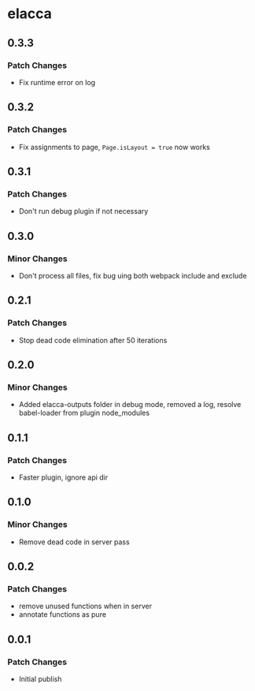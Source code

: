 # elacca

## 0.3.3

### Patch Changes

-   Fix runtime error on log

## 0.3.2

### Patch Changes

-   Fix assignments to page, `Page.isLayout = true` now works

## 0.3.1

### Patch Changes

-   Don't run debug plugin if not necessary

## 0.3.0

### Minor Changes

-   Don't process all files, fix bug uing both webpack include and exclude

## 0.2.1

### Patch Changes

-   Stop dead code elimination after 50 iterations

## 0.2.0

### Minor Changes

-   Added elacca-outputs folder in debug mode, removed a log, resolve babel-loader from plugin node_modules

## 0.1.1

### Patch Changes

-   Faster plugin, ignore api dir

## 0.1.0

### Minor Changes

-   Remove dead code in server pass

## 0.0.2

### Patch Changes

-   remove unused functions when in server
-   annotate functions as pure

## 0.0.1

### Patch Changes

-   Initial publish
